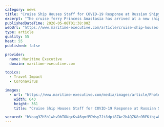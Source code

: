 ```yaml
---
category: news
title: "Cruise Ship Houses Staff for COVID-19 Response at Russian Shipyard"
excerpt: "The cruise ferry Princess Anastasia has arrived at a new shipyard facility outside Murmansk in order to provide extra housing for local coronavirus response efforts, according to Reuters. About 2,000 workers out of 11,"
publishedDateTime: 2020-05-08T01:38:00Z
webUrl: "https://www.maritime-executive.com/article/cruise-ship-houses-staff-for-covid-19-response-at-russian-shipyard"
type: article
quality: 55
heat: 55
published: false

provider:
  name: Maritime Executive
  domain: maritime-executive.com

topics:
  - Travel Impact
  - Coronavirus

images:
  - url: "https://www.maritime-executive.com/media/images/article/Photos/Cruise_Ships/princess-anastasia-file-image.af734b.jpg"
    width: 643
    height: 361
    title: "Cruise Ship Houses Staff for COVID-19 Response at Russian Shipyard"

secured: "hVoag3ZH3h1whvDhTONqxKsA6qmfPDWsy7Jt8dpi8ZAr2bAQZK8n9RFKibjwLJGkFdNKXH5yfCNYqsa7C9DToQSHs/ao1jdCscJdmcFJapIoH/gY0PrpI2jZRosR++l+H7NRg/LB0DegKFR3YlpEm/g2kE3LDH19eoSuypjL80JLQ3RWx/CnUglUUlaUe5cM1lrHSH1jzq17voMjUg6hT8PRbQRCRXe3KjQtAqJ2wvnNpl9ZLNaNPr5/asCdZJFGNKXsKIDXlMqfNCoYrmwBoDNxHQuenf7YJS0UwPzuXctK7aUgWj83xt1u9wEwlfY1;44zuAMqa3eK15Zsz8MLDEg=="
---
```


